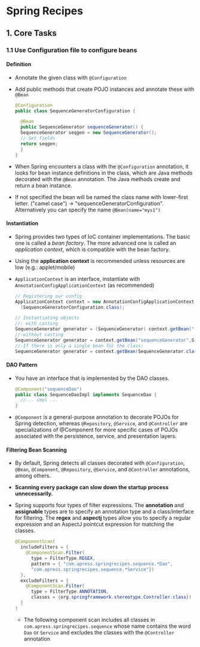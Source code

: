 # Spring Recipes

## 1. Core Tasks

### 1.1 Use Configuration file to configure beans

#### Definition

- Annotate the given class with `@Configuration`
- Add public methods that create POJO instances and annotate these with `@Bean`

    ```java
    @Configuration
    public class SequenceGeneratorConfiguration {

      @Bean
      public SequenceGenerator sequenceGenerator() {
      SequenceGenerator seqgen = new SequenceGenerator();
      // Set fields
      return seqgen;
      }
    }
    ```

- When Spring encounters a class with the `@Configuration` annotation, it looks for bean instance definitions in the class, which are Java methods decorated with the `@Bean` annotation. The Java methods create and return a bean instance.
- If not specified the bean will be named the class name with lower-first letter. ("camel case") -> "sequenceGeneratorConfiguration". Alternatively you can specify the name `@Bean(name="mys1")`

#### Instantiation

- Spring provides two types of IoC container implementations. The basic one is called a *bean factory*. The more advanced one is called an *application context*, which is compatible with the bean factory.
- Using the **application context** is recommended unless resources are low (e.g.: applet/mobile)
- `ApplicationContext` is an interface, instantiate with `AnnotationConfigApplicationContext` (as recommended)

    ```java
    // Registering our config
    ApplicationContext context = new AnnotationConfigApplicationContext
      (SequenceGeneratorConfiguration.class);

    // Instantiating objects
    //- with casting
    SequenceGenerator generator = (SequenceGenerator) context.getBean("sequenceGenerator");
    //-without casting
    SequenceGenerator generator = context.getBean("sequenceGenerator",SequenceGenerator.class);
    //-If there is only a single bean for the class:
    SequenceGenerator generator = context.getBean(SequenceGenerator.class);
    ```

#### DAO Pattern

- You have an interface that is implemented by the DAO classes.

    ```java
    @Component("sequenceDao")
    public class SequenceDaoImpl implements SequenceDao {
      //... impl ...
    }
    ```

- `@Component` is a general-purpose annotation to decorate POJOs for Spring detection, whereas `@Repository`, `@Service`, and `@Controller` are specializations of @Component for more specific cases of POJOs associated with the persistence, service, and presentation layers.

#### Filtering Bean Scanning

- By default, Spring detects all classes decorated with `@Configuration`, `@Bean`, `@Component`, `@Repository`, `@Service`, and `@Controller` annotations, among others.
- **Scanning every package can slow down the startup process unnecessarily.**
- Spring supports four types of filter expressions. The **annotation** and **assignable** types are to specify an annotation type and a class/interface for filtering. The **regex** and **aspectj** types allow you to specify a regular expression and an AspectJ pointcut expression for matching the classes.

    ```java
    @ComponentScan(
      includeFilters = {
        @ComponentScan.Filter(
          type = FilterType.REGEX,
          pattern = { "com.apress.springrecipes.sequence.*Dao",
          "com.apress.springrecipes.sequence.*Service"})
      },
      excludeFilters = {
        @ComponentScan.Filter(
          type = FilterType.ANNOTATION,
          classes = {org.springframework.stereotype.Controller.class})
      }
    )
    ```
  - The following component scan includes all classes in `com.apress.springrecipes.sequence` whose name contains the word `Dao` or `Service` and excludes the classes with the `@Controller` annotation